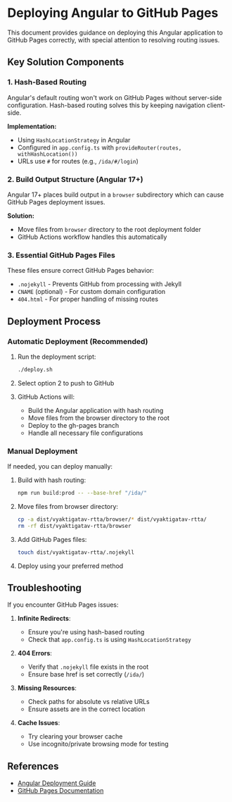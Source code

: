 # Deploying Angular to GitHub Pages

This document provides guidance on deploying this Angular application to GitHub Pages correctly, with special attention to resolving routing issues.

## Key Solution Components

### 1. Hash-Based Routing

Angular's default routing won't work on GitHub Pages without server-side configuration. Hash-based routing solves this by keeping navigation client-side.

**Implementation:**
- Using `HashLocationStrategy` in Angular
- Configured in `app.config.ts` with `provideRouter(routes, withHashLocation())`
- URLs use `#` for routes (e.g., `/ida/#/login`)

### 2. Build Output Structure (Angular 17+)

Angular 17+ places build output in a `browser` subdirectory which can cause GitHub Pages deployment issues.

**Solution:**
- Move files from `browser` directory to the root deployment folder
- GitHub Actions workflow handles this automatically

### 3. Essential GitHub Pages Files

These files ensure correct GitHub Pages behavior:

- `.nojekyll` - Prevents GitHub from processing with Jekyll
- `CNAME` (optional) - For custom domain configuration
- `404.html` - For proper handling of missing routes

## Deployment Process

### Automatic Deployment (Recommended)

1. Run the deployment script:
   ```bash
   ./deploy.sh
   ```
   
2. Select option 2 to push to GitHub

3. GitHub Actions will:
   - Build the Angular application with hash routing
   - Move files from the browser directory to the root
   - Deploy to the gh-pages branch
   - Handle all necessary file configurations

### Manual Deployment

If needed, you can deploy manually:

1. Build with hash routing:
   ```bash
   npm run build:prod -- --base-href "/ida/"
   ```

2. Move files from browser directory:
   ```bash
   cp -a dist/vyaktigatav-rtta/browser/* dist/vyaktigatav-rtta/
   rm -rf dist/vyaktigatav-rtta/browser
   ```

3. Add GitHub Pages files:
   ```bash
   touch dist/vyaktigatav-rtta/.nojekyll
   ```

4. Deploy using your preferred method

## Troubleshooting

If you encounter GitHub Pages issues:

1. **Infinite Redirects**: 
   - Ensure you're using hash-based routing
   - Check that `app.config.ts` is using `HashLocationStrategy`

2. **404 Errors**:
   - Verify that `.nojekyll` file exists in the root
   - Ensure base href is set correctly (`/ida/`)

3. **Missing Resources**:
   - Check paths for absolute vs relative URLs
   - Ensure assets are in the correct location

4. **Cache Issues**:
   - Try clearing your browser cache
   - Use incognito/private browsing mode for testing

## References

- [Angular Deployment Guide](https://angular.io/guide/deployment#deploy-to-github-pages)
- [GitHub Pages Documentation](https://docs.github.com/en/pages)
